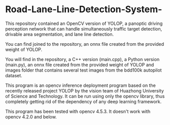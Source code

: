 # Road-Lane-Line-Detection-System-
This repository contained an OpenCV version of YOLOP, a panoptic driving perception network that can handle simultaneously traffic target detection, drivable area segmentation, and lane line detection.

You can find joined to the repository, an onnx file created from the provided weight of YOLOP.

You will find in the repository, a C++ version (main.cpp), a Python version (main.py), an onnx file created from the provided weight of YOLOP and images folder that contains several test images from the bdd100k autopilot dataset.

This program is an opencv inference deployment program based on the recently released project YOLOP by the vision team of Huazhong University of Science and Technology. It can be run using only the opencv library, thus completely getting rid of the dependency of any deep learning framework.

This program has been tested with opencv 4.5.3. It doesn't work with opencv 4.2.0 and below.
